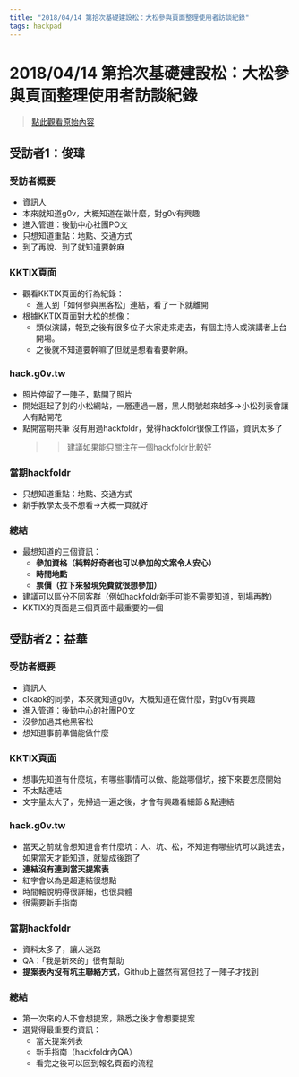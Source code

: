 ```yaml
---
title: "2018/04/14 第拾次基礎建設松：大松參與頁面整理使用者訪談紀錄"
tags: hackpad
---
```


# 2018/04/14 第拾次基礎建設松：大松參與頁面整理使用者訪談紀錄

> [點此觀看原始內容](https://g0v.hackpad.tw/BThwITVZHtp)

## 受訪者1：俊瑋

### 受訪者概要

- 資訊人
- 本來就知道g0v，大概知道在做什麼，對g0v有興趣
- 進入管道：後勤中心社團PO文
- 只想知道重點：地點、交通方式
- 到了再說、到了就知道要幹麻

### KKTIX頁面

- 觀看KKTIX頁面的行為紀錄：
    - 進入到「如何參與黑客松」連結，看了一下就離開
- 根據KKTIX頁面對大松的想像：
    - 類似演講，報到之後有很多位子大家走來走去，有個主持人或演講者上台開場。
    - 之後就不知道要幹嘛了但就是想看看要幹麻。

### hack.g0v.tw

- 照片停留了一陣子，點開了照片
- 開始逛起了別的小松網站，一層連過一層，黑人問號越來越多→小松列表會讓人有點開花
- 點開當期共筆
    沒有用過hackfoldr，覺得hackfoldr很像工作區，資訊太多了
    >>建議如果能只關注在一個hackfoldr比較好

### 當期hackfoldr

- 只想知道重點：地點、交通方式
- 新手教學太長不想看→大概一頁就好

### 總結

- 最想知道的三個資訊：
    - **參加資格（純粹好奇者也可以參加的文案令人安心）**
    - **時間地點**
    - **票價（拉下來發現免費就很想參加）**
- 建議可以區分不同客群（例如hackfoldr新手可能不需要知道，到場再教）
- KKTIX的頁面是三個頁面中最重要的一個


## 受訪者2：益華

### 受訪者概要

- 資訊人
- clkaok的同學，本來就知道g0v，大概知道在做什麼，對g0v有興趣
- 進入管道：後勤中心的社團PO文
- 沒參加過其他黑客松
- 想知道事前準備能做什麼

### KKTIX頁面

- 想事先知道有什麼坑，有哪些事情可以做、能跳哪個坑，接下來要怎麼開始
- 不太點連結
- 文字量太大了，先掃過一遍之後，才會有興趣看細節＆點連結

### hack.g0v.tw

- 當天之前就會想知道會有什麼坑：人、坑、松，不知道有哪些坑可以跳進去，如果當天才能知道，就變成後跑了
- **連結沒有連到當天提案表**
- 紅字會以為是超連結很想點
- 時間軸說明得很詳細，也很具體
- 很需要新手指南

### 當期hackfoldr

- 資料太多了，讓人迷路
- QA：「我是新來的」很有幫助
- **提案表內沒有坑主聯絡方式**，Github上雖然有寫但找了一陣子才找到

### 總結

- 第一次來的人不會想提案，熟悉之後才會想要提案
- 選覺得最重要的資訊：
    - 當天提案列表
    - 新手指南（hackfoldr內QA）
    - 看完之後可以回到報名頁面的流程

